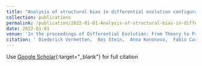 ```yaml
---
title: "Analysis of structural bias in differential evolution configurations"
collection: publications
permalink: /publication/2022-01-01-Analysis-of-structural-bias-in-differential-evolution-configurations
date: 2022-01-01
venue: 'In the proceedings of Differential Evolution: From Theory to Practice'
citation: ' Diederick Vermetten,  Bas Stein,  Anna Kononova,  Fabio Caraffini, &quot;Analysis of structural bias in differential evolution configurations.&quot; In the proceedings of Differential Evolution: From Theory to Practice, 2022.'
---
```

Use [Google Scholar](https://scholar.google.com/scholar?q=Analysis+of+structural+bias+in+differential+evolution+configurations){:target="_blank"} for full citation